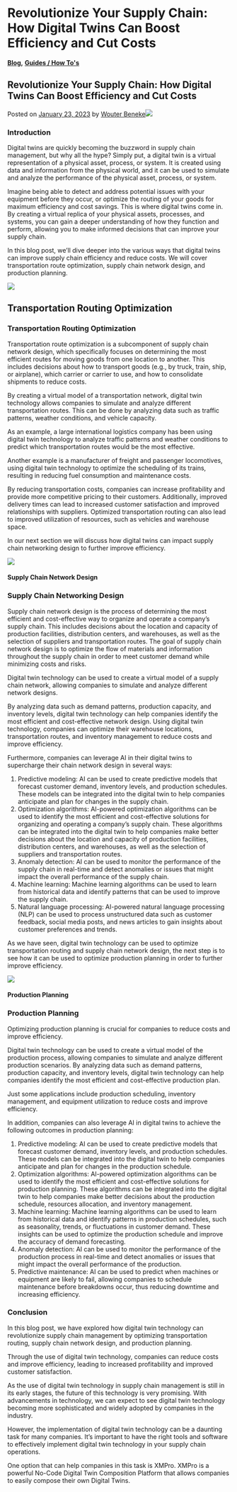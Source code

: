 # Revolutionize Your Supply Chain: How Digital Twins Can Boost Efficiency and Cut Costs

[**Blog**](https://xmpro.com/category/blog/)**,** [**Guides / How To's**](https://xmpro.com/category/blog/guides-how-tos/)

## Revolutionize Your Supply Chain: How Digital Twins Can Boost Efficiency and Cut Costs

Posted on [January 23, 2023](https://xmpro.com/revolutionize-your-supply-chain-how-digital-twins-can-boost-efficiency-and-cut-costs/) by [Wouter Beneke](https://xmpro.com/author/wbeneke/)![](https://xmpro.com/wp-content/uploads/2023/01/V2_Revolutionize-Your-Supply-Chain-Digital-Twins-1024x596.jpg)

### Introduction

Digital twins are quickly becoming the buzzword in supply chain management, but why all the hype? Simply put, a digital twin is a virtual representation of a physical asset, process, or system. It is created using data and information from the physical world, and it can be used to simulate and analyze the performance of the physical asset, process, or system.

Imagine being able to detect and address potential issues with your equipment before they occur, or optimize the routing of your goods for maximum efficiency and cost savings. This is where digital twins come in. By creating a virtual replica of your physical assets, processes, and systems, you can gain a deeper understanding of how they function and perform, allowing you to make informed decisions that can improve your supply chain.

In this blog post, we’ll dive deeper into the various ways that digital twins can improve supply chain efficiency and reduce costs. We will cover transportation route optimization, supply chain network design, and production planning.

![](https://xmpro.com/wp-content/uploads/2023/01/Transportation-Routing-Optimization.jpeg)

## Transportation Routing Optimization

### Transportation Routing Optimization

Transportation route optimization is a subcomponent of supply chain network design, which specifically focuses on determining the most efficient routes for moving goods from one location to another. This includes decisions about how to transport goods (e.g., by truck, train, ship, or airplane), which carrier or carrier to use, and how to consolidate shipments to reduce costs.

By creating a virtual model of a transportation network, digital twin technology allows companies to simulate and analyze different transportation routes. This can be done by analyzing data such as traffic patterns, weather conditions, and vehicle capacity.&#x20;

As an example, a large international logistics company has been using digital twin technology to analyze traffic patterns and weather conditions to predict which transportation routes would be the most effective.&#x20;

Another example is a manufacturer of freight and passenger locomotives, using digital twin technology to optimize the scheduling of its trains, resulting in reducing fuel consumption and maintenance costs.

By reducing transportation costs, companies can increase profitability and provide more competitive pricing to their customers. Additionally, improved delivery times can lead to increased customer satisfaction and improved relationships with suppliers. Optimized transportation routing can also lead to improved utilization of resources, such as vehicles and warehouse space.

In our next section we will discuss how digital twins can impact supply chain networking design to further improve efficiency.

![](https://xmpro.com/wp-content/uploads/2023/01/Supply-Chain-Networking-Design.jpeg)

#### Supply Chain Network Design

### Supply Chain Networking Design

Supply chain network design is the process of determining the most efficient and cost-effective way to organize and operate a company’s supply chain. This includes decisions about the location and capacity of production facilities, distribution centers, and warehouses, as well as the selection of suppliers and transportation routes. The goal of supply chain network design is to optimize the flow of materials and information throughout the supply chain in order to meet customer demand while minimizing costs and risks.

Digital twin technology can be used to create a virtual model of a supply chain network, allowing companies to simulate and analyze different network designs.

By analyzing data such as demand patterns, production capacity, and inventory levels, digital twin technology can help companies identify the most efficient and cost-effective network design. Using digital twin technology, companies can optimize their warehouse locations, transportation routes, and inventory management to reduce costs and improve efficiency.

Furthermore, companies can leverage AI in their digital twins to supercharge their chain network design in several ways:

1. Predictive modeling: AI can be used to create predictive models that forecast customer demand, inventory levels, and production schedules. These models can be integrated into the digital twin to help companies anticipate and plan for changes in the supply chain.
2. Optimization algorithms: AI-powered optimization algorithms can be used to identify the most efficient and cost-effective solutions for organizing and operating a company’s supply chain. These algorithms can be integrated into the digital twin to help companies make better decisions about the location and capacity of production facilities, distribution centers, and warehouses, as well as the selection of suppliers and transportation routes.
3. Anomaly detection: AI can be used to monitor the performance of the supply chain in real-time and detect anomalies or issues that might impact the overall performance of the supply chain.
4. Machine learning: Machine learning algorithms can be used to learn from historical data and identify patterns that can be used to improve the supply chain.
5. Natural language processing: AI-powered natural language processing (NLP) can be used to process unstructured data such as customer feedback, social media posts, and news articles to gain insights about customer preferences and trends.

As we have seen, digital twin technology can be used to optimize transportation routing and supply chain network design, the next step is to see how it can be used to optimize production planning in order to further improve efficiency.

![](https://xmpro.com/wp-content/uploads/2023/01/virtual_reality_af_istocker_getty-3-1024x512.jpeg)

#### Production Planning

### Production Planning

Optimizing production planning is crucial for companies to reduce costs and improve efficiency.

Digital twin technology can be used to create a virtual model of the production process, allowing companies to simulate and analyze different production scenarios. By analyzing data such as demand patterns, production capacity, and inventory levels, digital twin technology can help companies identify the most efficient and cost-effective production plan.

Just some applications include production scheduling, inventory management, and equipment utilization to reduce costs and improve efficiency.&#x20;

In addition, companies can also leverage AI in digital twins to achieve the following outcomes in production planning:&#x20;

1. Predictive modeling: AI can be used to create predictive models that forecast customer demand, inventory levels, and production schedules. These models can be integrated into the digital twin to help companies anticipate and plan for changes in the production schedule.
2. Optimization algorithms: AI-powered optimization algorithms can be used to identify the most efficient and cost-effective solutions for production planning. These algorithms can be integrated into the digital twin to help companies make better decisions about the production schedule, resources allocation, and inventory management.
3. Machine learning: Machine learning algorithms can be used to learn from historical data and identify patterns in production schedules, such as seasonality, trends, or fluctuations in customer demand. These insights can be used to optimize the production schedule and improve the accuracy of demand forecasting.
4. Anomaly detection: AI can be used to monitor the performance of the production process in real-time and detect anomalies or issues that might impact the overall performance of the production.
5. Predictive maintenance: AI can be used to predict when machines or equipment are likely to fail, allowing companies to schedule maintenance before breakdowns occur, thus reducing downtime and increasing efficiency.

&#x20;

### Conclusion

In this blog post, we have explored how digital twin technology can revolutionize supply chain management by optimizing transportation routing, supply chain network design, and production planning.

Through the use of digital twin technology, companies can reduce costs and improve efficiency, leading to increased profitability and improved customer satisfaction.

As the use of digital twin technology in supply chain management is still in its early stages, the future of this technology is very promising. With advancements in technology, we can expect to see digital twin technology becoming more sophisticated and widely adopted by companies in the industry.

However, the implementation of digital twin technology can be a daunting task for many companies. It’s important to have the right tools and software to effectively implement digital twin technology in your supply chain operations.

One option that can help companies in this task is XMPro. XMPro is a powerful No-Code Digital Twin Composition Platform that allows companies to easily compose their own Digital Twins.

